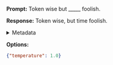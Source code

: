 **Prompt:**
Token wise but _____ foolish.

**Response:**
Token wise, but time foolish.

<details><summary>Metadata</summary>

- Duration: 631 ms
- Datetime: 2023-09-02T22:12:52.694721
- Model: gpt-3.5-turbo-0613

</details>

**Options:**
```json
{"temperature": 1.0}
```

